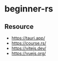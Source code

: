 # beginner-rs

## Resource

- https://tauri.app/
- https://course.rs/
- https://vitejs.dev/
- https://vuejs.org/